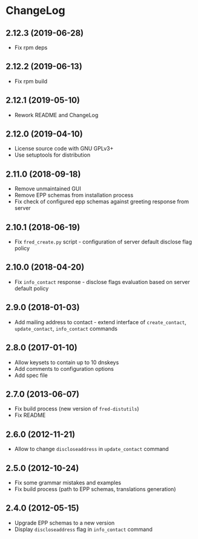 # ChangeLog

## 2.12.3 (2019-06-28)
 * Fix rpm deps

## 2.12.2 (2019-06-13)
 * Fix rpm build

## 2.12.1 (2019-05-10)
 * Rework README and ChangeLog

## 2.12.0 (2019-04-10)
 * License source code with GNU GPLv3+
 * Use setuptools for distribution

## 2.11.0 (2018-09-18)
 * Remove unmaintained GUI
 * Remove EPP schemas from installation process
 * Fix check of configured epp schemas against greeting response from server

## 2.10.1 (2018-06-19)
 * Fix `fred_create.py` script - configuration of server default disclose flag policy

## 2.10.0 (2018-04-20)
 * Fix `info_contact` response - disclose flags evaluation based on server default policy

## 2.9.0 (2018-01-03)
 * Add mailing address to contact - extend interface of `create_contact`, `update_contact`, `info_contact` commands

## 2.8.0 (2017-01-10)
 * Allow keysets to contain up to 10 dnskeys
 * Add comments to configuration options
 * Add spec file

## 2.7.0 (2013-06-07)
 * Fix build process (new version of `fred-distutils`)
 * Fix README

## 2.6.0 (2012-11-21)
 * Allow to change `discloseaddress` in `update_contact` command

## 2.5.0 (2012-10-24)
 * Fix some grammar mistakes and examples
 * Fix build process (path to EPP schemas, translations generation)

## 2.4.0 (2012-05-15)
 * Upgrade EPP schemas to a new version
 * Display `discloseaddress` flag in `info_contact` command
